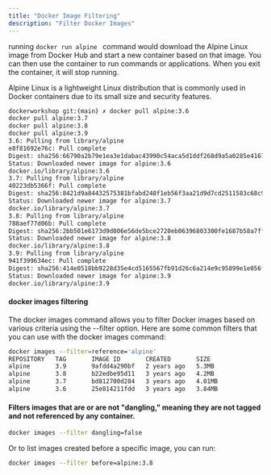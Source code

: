 ```yaml
---
title: "Docker Image Filtering"
description: "Filter Docker Images"
---
```


running `docker run alpine ` command would download the Alpine Linux image from Docker Hub and start a new container based on that image. You can then use the container to run commands or applications. When you exit the container, it will stop running.

Alpine Linux is a lightweight Linux distribution that is commonly used in Docker containers due to its small size and security features.

```sh
dockerworkshop git:(main) ✗ docker pull alpine:3.6 
docker pull alpine:3.7
docker pull alpine:3.8
docker pull alpine:3.9
3.6: Pulling from library/alpine
e8f81692e76c: Pull complete 
Digest: sha256:66790a2b79e1ea3e1dabac43990c54aca5d1ddf268d9a5a0285e4167c8b24475
Status: Downloaded newer image for alpine:3.6
docker.io/library/alpine:3.6
3.7: Pulling from library/alpine
40223db5366f: Pull complete 
Digest: sha256:8421d9a84432575381bfabd248f1eb56f3aa21d9d7cd2511583c68c9b7511d10
Status: Downloaded newer image for alpine:3.7
docker.io/library/alpine:3.7
3.8: Pulling from library/alpine
788aef77d06b: Pull complete 
Digest: sha256:2bb501e6173d9d006e56de5bce2720eb06396803300fe1687b58a7ff32bf4c14
Status: Downloaded newer image for alpine:3.8
docker.io/library/alpine:3.8
3.9: Pulling from library/alpine
941f399634ec: Pull complete 
Digest: sha256:414e0518bb9228d35e4cd5165567fb91d26c6a214e9c95899e1e056fcd349011
Status: Downloaded newer image for alpine:3.9
docker.io/library/alpine:3.9

```

#### docker images filtering 

The docker images command allows you to filter Docker images based on various criteria using the --filter option. Here are some common filters that you can use with the docker images command:


```sh
docker images --filter=reference='alpine'
REPOSITORY   TAG       IMAGE ID       CREATED       SIZE
alpine       3.9       9afdd4a290bf   2 years ago   5.3MB
alpine       3.8       b22edbe95d11   3 years ago   4.2MB
alpine       3.7       bd812700d284   3 years ago   4.01MB
alpine       3.6       25e814211fdd   3 years ago   3.84MB
```
#### Filters images that are or are not "dangling," meaning they are not tagged and not referenced by any container.

```sh
docker images --filter dangling=false 
```
Or to list images created before a specific image, you can run:

```sh
docker images --filter before=alpine:3.8 

```

